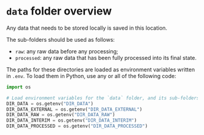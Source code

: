 # `data` folder overview

Any data that needs to be stored locally is saved in this location.

The sub-folders should be used as follows:

- `raw`: any raw data before any processing;
- `processed`: any raw data that has been fully processed into its final
  state.

The paths for these directories are loaded as environment variables written in `.env`. 
To load them in Python, use any or all of the following code:

```python
import os

# Load environment variables for the `data` folder, and its sub-folders
DIR_DATA = os.getenv("DIR_DATA")
DIR_DATA_EXTERNAL = os.getenv("DIR_DATA_EXTERNAL")
DIR_DATA_RAW = os.getenv("DIR_DATA_RAW")
DIR_DATA_INTERIM = os.getenv("DIR_DATA_INTERIM")
DIR_DATA_PROCESSED = os.getenv("DIR_DATA_PROCESSED")
```